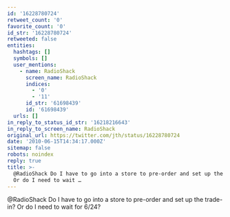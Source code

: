```yaml
---
id: '16228780724'
retweet_count: '0'
favorite_count: '0'
id_str: '16228780724'
retweeted: false
entities:
  hashtags: []
  symbols: []
  user_mentions:
    - name: RadioShack
      screen_name: RadioShack
      indices:
        - '0'
        - '11'
      id_str: '61698439'
      id: '61698439'
  urls: []
in_reply_to_status_id_str: '16218216643'
in_reply_to_screen_name: RadioShack
original_url: https://twitter.com/jth/status/16228780724
date: '2010-06-15T14:34:17.000Z'
sitemap: false
robots: noindex
reply: true
title: >-
  @RadioShack Do I have to go into a store to pre-order and set up the trade-in?
  Or do I need to wait …
---
```


@RadioShack Do I have to go into a store to pre-order and set up the trade-in? Or do I need to wait for 6/24?